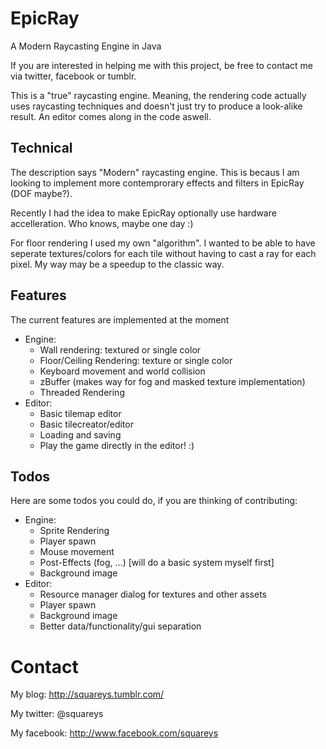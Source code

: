 EpicRay
=======
A Modern Raycasting Engine in Java


If you are interested in helping me with this project, be free to contact me via twitter, facebook or tumblr.

This is a "true" raycasting engine. Meaning, the rendering code actually uses raycasting techniques and doesn't just try to produce a look-alike result. An editor comes along in the code aswell.

Technical
--------

The description says "Modern" raycasting engine. This is becaus I am looking to implement more contemprorary effects and filters in EpicRay (DOF maybe?).

Recently I had the idea to make EpicRay optionally use hardware accelleration. Who knows, maybe one day :)

For floor rendering I used my own "algorithm". I wanted to be able to have seperate textures/colors for each tile without having to cast a ray for each pixel. My way may be a speedup to the classic way.

Features
--------

The current features are implemented at the moment
- Engine:
  - Wall rendering: textured or single color
  - Floor/Ceiling Rendering: texture or single color
  - Keyboard movement and world collision
  - zBuffer (makes way for fog and masked texture implementation)
  - Threaded Rendering
- Editor: 
  - Basic tilemap editor
  - Basic tilecreator/editor
  - Loading and saving
  - Play the game directly in the editor! :)

Todos
-----

Here are some todos you could do, if you are thinking of contributing:
- Engine:
  - Sprite Rendering
  - Player spawn
  - Mouse movement
  - Post-Effects (fog, ...) [will do a basic system myself first]
  - Background image
- Editor:
  - Resource manager dialog for textures and other assets
  - Player spawn
  - Background image
  - Better data/functionality/gui separation

Contact
=======

My blog: http://squareys.tumblr.com/

My twitter: @squareys

My facebook: http://www.facebook.com/squareys
